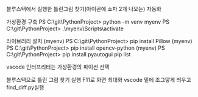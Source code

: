 블루스택에서 실행한 
틀린그림 찾기(아이콘에 쇼파 2개 나오는)
자동화

가상환경 구축
PS C:\git\PythonProject> python -m venv myenv
PS C:\git\PythonProject> .\myenv\Scripts\activate

라이브러리 설치
(myenv) PS C:\git\PythonProject> pip install Pillow
(myenv) PS C:\git\PythonProject> pip install opencv-python
(myenv) PS C:\git\PythonProject> pip install pyautogui
pip list

vscode 인터프리터는 가상환경의 파이썬 선택

블루스택으로 틀린 그림 찾기 실행
F11로 화면 최대화
vscode 밑에 조그맣게 띄우고 find_diff.py실행